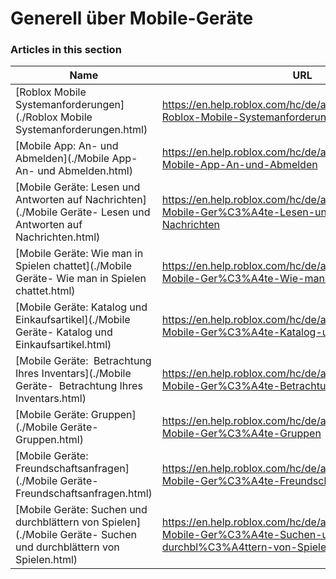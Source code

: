 # Generell über Mobile-Geräte  
### Articles in this section
Name|URL
-|-
[Roblox Mobile Systemanforderungen](./Roblox Mobile Systemanforderungen.html) |https://en.help.roblox.com/hc/de/articles/203625474-Roblox-Mobile-Systemanforderungen
[Mobile App: An- und Abmelden](./Mobile App- An- und Abmelden.html) |https://en.help.roblox.com/hc/de/articles/203313450-Mobile-App-An-und-Abmelden
[Mobile Geräte: Lesen und Antworten auf Nachrichten](./Mobile Geräte- Lesen und Antworten auf Nachrichten.html) |https://en.help.roblox.com/hc/de/articles/203313550--Mobile-Ger%C3%A4te-Lesen-und-Antworten-auf-Nachrichten
[Mobile Geräte: Wie man in Spielen chattet](./Mobile Geräte- Wie man in Spielen chattet.html) |https://en.help.roblox.com/hc/de/articles/203313520-Mobile-Ger%C3%A4te-Wie-man-in-Spielen-chattet
[Mobile Geräte: Katalog und Einkaufsartikel](./Mobile Geräte- Katalog und Einkaufsartikel.html) |https://en.help.roblox.com/hc/de/articles/203313500-Mobile-Ger%C3%A4te-Katalog-und-Einkaufsartikel
[Mobile Geräte:  Betrachtung Ihres Inventars](./Mobile Geräte-  Betrachtung Ihres Inventars.html) |https://en.help.roblox.com/hc/de/articles/360000344426-Mobile-Ger%C3%A4te-Betrachtung-Ihres-Inventars
[Mobile Geräte: Gruppen](./Mobile Geräte- Gruppen.html) |https://en.help.roblox.com/hc/de/articles/203313490-Mobile-Ger%C3%A4te-Gruppen
[Mobile Geräte: Freundschaftsanfragen](./Mobile Geräte- Freundschaftsanfragen.html) |https://en.help.roblox.com/hc/de/articles/203313480-Mobile-Ger%C3%A4te-Freundschaftsanfragen
[Mobile Geräte: Suchen und durchblättern von Spielen](./Mobile Geräte- Suchen und durchblättern von Spielen.html) |https://en.help.roblox.com/hc/de/articles/203313460-Mobile-Ger%C3%A4te-Suchen-und-durchbl%C3%A4ttern-von-Spielen